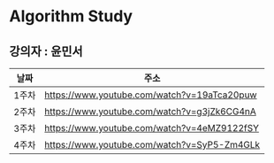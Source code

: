 # Algorithm Study

## 강의자 : 윤민서

|날짜|주소|
|---|---|
|1주차|https://www.youtube.com/watch?v=19aTca20puw|
|2주차|https://www.youtube.com/watch?v=g3jZk6CG4nA|
|3주차|https://www.youtube.com/watch?v=4eMZ9122fSY|
|4주차|https://www.youtube.com/watch?v=SyP5-Zm4GLk|



